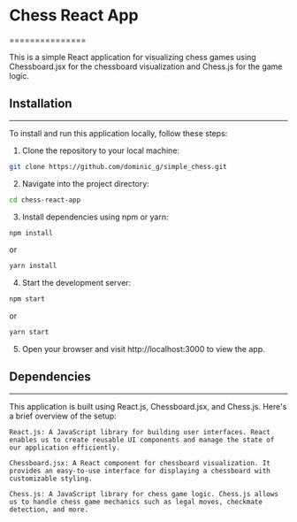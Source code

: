 # Chess React App
===============

This is a simple React application for visualizing chess games using Chessboard.jsx for the chessboard visualization and Chess.js for the game logic.

## Installation
---------------

To install and run this application locally, follow these steps:

1. Clone the repository to your local machine:

```bash
git clone https://github.com/dominic_g/simple_chess.git
```

2. Navigate into the project directory:

```bash
cd chess-react-app
```

3. Install dependencies using npm or yarn:

```bash
npm install
```
or

```bash
yarn install
```
4. Start the development server:

```bash
npm start
```
or

```bash
yarn start
```
5. Open your browser and visit http://localhost:3000 to view the app.

## Dependencies
--------------

This application is built using React.js, Chessboard.jsx, and Chess.js. Here's a brief overview of the setup:

    React.js: A JavaScript library for building user interfaces. React enables us to create reusable UI components and manage the state of our application efficiently.

    Chessboard.jsx: A React component for chessboard visualization. It provides an easy-to-use interface for displaying a chessboard with customizable styling.

    Chess.js: A JavaScript library for chess game logic. Chess.js allows us to handle chess game mechanics such as legal moves, checkmate detection, and more.

